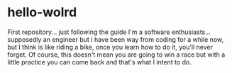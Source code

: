 # hello-wolrd
First repository... just following the guide
I'm a software enthusiasts... supposedly an engineer but I have been way from coding for a while now, but I think is like riding a bike, once you learn how to do it, you'll never forget. Of course, this doesn't mean you are going to win a race but with a little practice you can come back and that's what I intent to do.
